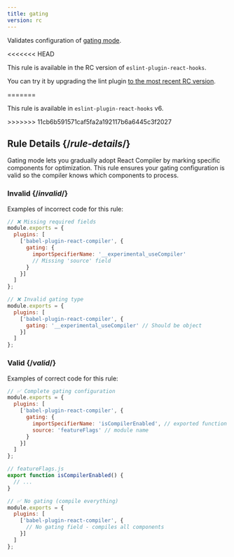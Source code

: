 ```yaml
---
title: gating
version: rc
---
```


<Intro>

Validates configuration of [gating mode](/reference/react-compiler/gating).

</Intro>

<<<<<<< HEAD
<RC>

This rule is available in the RC version of `eslint-plugin-react-hooks`.

You can try it by upgrading the lint plugin [to the most recent RC version](/learn/react-compiler/installation#eslint-integration).

</RC>
=======
<Note>

This rule is available in `eslint-plugin-react-hooks` v6.

</Note>
>>>>>>> 11cb6b591571caf5fa2a192117b6a6445c3f2027

## Rule Details {/*rule-details*/}

Gating mode lets you gradually adopt React Compiler by marking specific components for optimization. This rule ensures your gating configuration is valid so the compiler knows which components to process.

### Invalid {/*invalid*/}

Examples of incorrect code for this rule:

```js
// ❌ Missing required fields
module.exports = {
  plugins: [
    ['babel-plugin-react-compiler', {
      gating: {
        importSpecifierName: '__experimental_useCompiler'
        // Missing 'source' field
      }
    }]
  ]
};

// ❌ Invalid gating type
module.exports = {
  plugins: [
    ['babel-plugin-react-compiler', {
      gating: '__experimental_useCompiler' // Should be object
    }]
  ]
};
```

### Valid {/*valid*/}

Examples of correct code for this rule:

```js
// ✅ Complete gating configuration
module.exports = {
  plugins: [
    ['babel-plugin-react-compiler', {
      gating: {
        importSpecifierName: 'isCompilerEnabled', // exported function name
        source: 'featureFlags' // module name
      }
    }]
  ]
};

// featureFlags.js
export function isCompilerEnabled() {
  // ...
}

// ✅ No gating (compile everything)
module.exports = {
  plugins: [
    ['babel-plugin-react-compiler', {
      // No gating field - compiles all components
    }]
  ]
};
```
